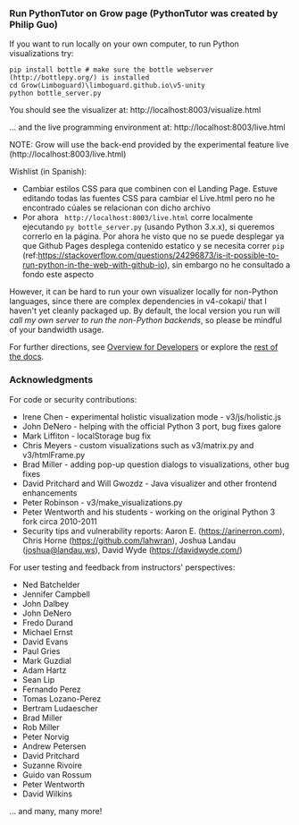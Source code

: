 

### Run PythonTutor on Grow page (PythonTutor was created by Philip Guo)

If you want to run locally on your own computer, to run Python visualizations try:

```
pip install bottle # make sure the bottle webserver (http://bottlepy.org/) is installed
cd Grow(Limboguard)\limboguard.github.io\v5-unity
python bottle_server.py
```

You should see the visualizer at: http://localhost:8003/visualize.html

... and the live programming environment at: http://localhost:8003/live.html 

NOTE: Grow will use the back-end provided by the experimental feature live (http://localhost:8003/live.html)

Wishlist (in Spanish):

- Cambiar estilos CSS para que combinen con el Landing Page. Estuve editando todas las fuentes CSS para cambiar el Live.html pero no he encontrado cúales se relacionan con dicho archivo
- Por ahora ``` http://localhost:8003/live.html``` corre localmente ejecutando ```py bottle_server.py``` (usando Python 3.x.x), si queremos correrlo en la página. Por ahora he visto que no se puede desplegar ya que Github Pages desplega contenido estatico y se necesita correr ```pip```  (ref:https://stackoverflow.com/questions/24296873/is-it-possible-to-run-python-in-the-web-with-github-io), sin embargo no he consultado a fondo este aspecto


However, it can be hard to run your own visualizer locally for
non-Python languages, since there are complex dependencies in v4-cokapi/ that
I haven't yet cleanly packaged up. By default, the local version you run will
*call my own server to run the non-Python backends*, so please be mindful of
your bandwidth usage.

For further directions, see [Overview for Developers](v3/docs/developer-overview.md) or explore the [rest of the docs](v3/docs/).


### Acknowledgments

For code or security contributions:
- Irene Chen - experimental holistic visualization mode - v3/js/holistic.js
- John DeNero - helping with the official Python 3 port, bug fixes galore
- Mark Liffiton - localStorage bug fix
- Chris Meyers - custom visualizations such as v3/matrix.py and v3/htmlFrame.py
- Brad Miller - adding pop-up question dialogs to visualizations, other bug fixes
- David Pritchard and Will Gwozdz - Java visualizer and other frontend enhancements
- Peter Robinson - v3/make_visualizations.py
- Peter Wentworth and his students - working on the original Python 3 fork circa 2010-2011
- Security tips and vulnerability reports: Aaron E. (https://arinerron.com), Chris Horne (https://github.com/lahwran), Joshua Landau (joshua@landau.ws), David Wyde (https://davidwyde.com/)

For user testing and feedback from instructors' perspectives:
- Ned Batchelder
- Jennifer Campbell
- John Dalbey
- John DeNero
- Fredo Durand
- Michael Ernst
- David Evans
- Paul Gries
- Mark Guzdial
- Adam Hartz
- Sean Lip
- Fernando Perez
- Tomas Lozano-Perez
- Bertram Ludaescher
- Brad Miller
- Rob Miller
- Peter Norvig
- Andrew Petersen
- David Pritchard
- Suzanne Rivoire
- Guido van Rossum
- Peter Wentworth
- David Wilkins

... and many, many more!
